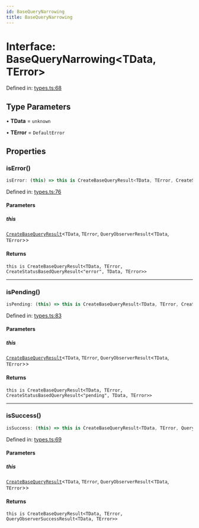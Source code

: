 ```yaml
---
id: BaseQueryNarrowing
title: BaseQueryNarrowing
---
```


<!-- DO NOT EDIT: this page is autogenerated from the type comments -->

# Interface: BaseQueryNarrowing\<TData, TError\>

Defined in: [types.ts:68](https://github.com/TanStack/query/blob/main/packages/angular-query-experimental/src/types.ts#L68)

## Type Parameters

• **TData** = `unknown`

• **TError** = `DefaultError`

## Properties

### isError()

```ts
isError: (this) => this is CreateBaseQueryResult<TData, TError, CreateStatusBasedQueryResult<"error", TData, TError>>;
```

Defined in: [types.ts:76](https://github.com/TanStack/query/blob/main/packages/angular-query-experimental/src/types.ts#L76)

#### Parameters

##### this

[`CreateBaseQueryResult`](../type-aliases/createbasequeryresult.md)\<`TData`, `TError`, `QueryObserverResult`\<`TData`, `TError`\>\>

#### Returns

`this is CreateBaseQueryResult<TData, TError, CreateStatusBasedQueryResult<"error", TData, TError>>`

---

### isPending()

```ts
isPending: (this) => this is CreateBaseQueryResult<TData, TError, CreateStatusBasedQueryResult<"pending", TData, TError>>;
```

Defined in: [types.ts:83](https://github.com/TanStack/query/blob/main/packages/angular-query-experimental/src/types.ts#L83)

#### Parameters

##### this

[`CreateBaseQueryResult`](../type-aliases/createbasequeryresult.md)\<`TData`, `TError`, `QueryObserverResult`\<`TData`, `TError`\>\>

#### Returns

`this is CreateBaseQueryResult<TData, TError, CreateStatusBasedQueryResult<"pending", TData, TError>>`

---

### isSuccess()

```ts
isSuccess: (this) => this is CreateBaseQueryResult<TData, TError, QueryObserverSuccessResult<TData, TError>>;
```

Defined in: [types.ts:69](https://github.com/TanStack/query/blob/main/packages/angular-query-experimental/src/types.ts#L69)

#### Parameters

##### this

[`CreateBaseQueryResult`](../type-aliases/createbasequeryresult.md)\<`TData`, `TError`, `QueryObserverResult`\<`TData`, `TError`\>\>

#### Returns

`this is CreateBaseQueryResult<TData, TError, QueryObserverSuccessResult<TData, TError>>`
